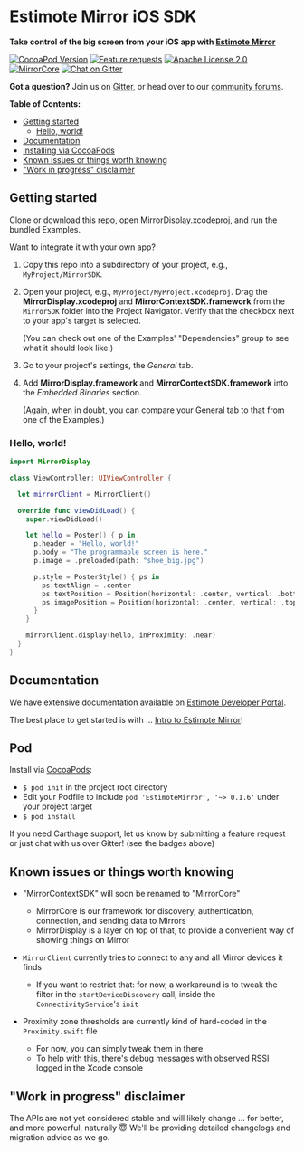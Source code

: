 # Estimote Mirror iOS SDK

**Take control of the big screen from your iOS app with [Estimote Mirror][]**

[Estimote Mirror]: http://blog.estimote.com/post/150398268230/launching-estimote-mirror-the-worlds-first

[![CocoaPod Version](https://cocoapod-badges.herokuapp.com/v/EstimoteMirror/badge.png)](http://cocoapods.org/pods/estimotemirror)
[![Feature requests](https://img.shields.io/badge/feature%20request-canny.io-blue.svg)](https://estimote.canny.io/mirror-display)
[![Apache License 2.0](https://img.shields.io/badge/license-Apache%202.0-blue.svg)](https://tldrlegal.com/license/apache-license-2.0-(apache-2.0))
[![MirrorCore](https://www.bitrise.io/app/13e64565384ed7f0/status.svg?token=UrwNNk7xp6qd2BDglzidDw)](https://www.bitrise.io/app/13e64565384ed7f0)
[![Chat on Gitter](https://img.shields.io/gitter/room/nwjs/nw.js.svg)](https://gitter.im/EstimoteMirror/Mirror-SDK-iOS)

**Got a question?** Join us on [Gitter][], or head over to our [community forums][].

[Gitter]: https://gitter.im/EstimoteMirror
[community forums]: https://forums.estimote.com

**Table of Contents:**

* [Getting started](#getting-started)
   + [Hello, world!](#hello-world)
* [Documentation](#documentation)
* [Installing via CocoaPods](#pod)
* [Known issues or things worth knowing](#known-issues-or-things-worth-knowing)
* ["Work in progress" disclaimer](#work-in-progress-disclaimer)

## Getting started

Clone or download this repo, open MirrorDisplay.xcodeproj, and run the bundled Examples.

Want to integrate it with your own app?

1. Copy this repo into a subdirectory of your project, e.g., `MyProject/MirrorSDK`.

2. Open your project, e.g., `MyProject/MyProject.xcodeproj`. Drag the **MirrorDisplay.xcodeproj** and **MirrorContextSDK.framework** from the `MirrorSDK` folder into the Project Navigator. Verify that the checkbox next to your app's target is selected.

   (You can check out one of the Examples' "Dependencies" group to see what it should look like.)

3. Go to your project's settings, the *General* tab.

4. Add **MirrorDisplay.framework** and **MirrorContextSDK.framework** into the *Embedded Binaries* section.

   (Again, when in doubt, you can compare your General tab to that from one of the Examples.)

### Hello, world!

```swift
import MirrorDisplay

class ViewController: UIViewController {

  let mirrorClient = MirrorClient()

  override func viewDidLoad() {
    super.viewDidLoad()

    let hello = Poster() { p in
      p.header = "Hello, world!"
      p.body = "The programmable screen is here."
      p.image = .preloaded(path: "shoe_big.jpg")

      p.style = PosterStyle() { ps in
        ps.textAlign = .center
        ps.textPosition = Position(horizontal: .center, vertical: .bottom(offset: 80))
        ps.imagePosition = Position(horizontal: .center, vertical: .top(offset: 80))
      }
    }

    mirrorClient.display(hello, inProximity: .near)
  }
}
```

## Documentation

We have extensive documentation available on [Estimote Developer Portal](http://developer.estimote.com).

The best place to get started is with … [Intro to Estimote Mirror](http://developer.estimote.com/mirror/)!

## Pod

Install via [CocoaPods](https://cocoapods.org/):
- `$ pod init` in the project root directory
- Edit your Podfile to include `pod 'EstimoteMirror', '~> 0.1.6'` under your project target
- `$ pod install`

If you need Carthage support, let us know by submitting a feature request or just chat with us over Gitter! (see the badges above)

## Known issues or things worth knowing

- "MirrorContextSDK" will soon be renamed to "MirrorCore"
  - MirrorCore is our framework for discovery, authentication, connection, and sending data to Mirrors
  - MirrorDisplay is a layer on top of that, to provide a convenient way of showing things on Mirror

- `MirrorClient` currently tries to connect to any and all Mirror devices it finds
  - If you want to restrict that: for now, a workaround is to tweak the filter in the `startDeviceDiscovery` call, inside the `ConnectivityService`'s `init`

- Proximity zone thresholds are currently kind of hard-coded in the `Proximity.swift` file
  - For now, you can simply tweak them in there
  - To help with this, there's debug messages with observed RSSI logged in the Xcode console

## "Work in progress" disclaimer

The APIs are not yet considered stable and will likely change … for better, and more powerful, naturally 😇 We'll be providing detailed changelogs and migration advice as we go.

